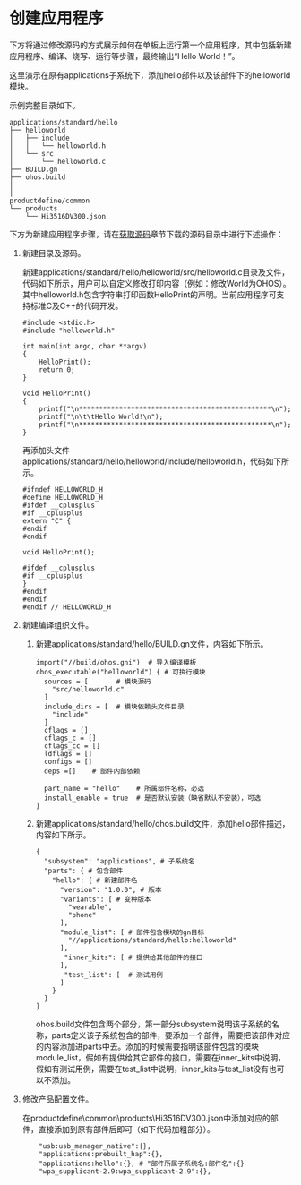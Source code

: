 # 创建应用程序<a name="ZH-CN_TOPIC_0000001233924721"></a>

下方将通过修改源码的方式展示如何在单板上运行第一个应用程序，其中包括新建应用程序、编译、烧写、运行等步骤，最终输出“Hello World！”。

这里演示在原有applications子系统下，添加hello部件以及该部件下的helloworld模块。

示例完整目录如下。

```
applications/standard/hello
├── helloworld
│   ├── include
│   │   └── helloworld.h
│   └── src
│       └── helloworld.c
├── BUILD.gn
├── ohos.build
│
│
productdefine/common
└── products
    └── Hi3516DV300.json
```

下方为新建应用程序步骤，请在[获取源码](quickstart-standard-sourcecode-acquire.md)章节下载的源码目录中进行下述操作：

1.  新建目录及源码。

    新建applications/standard/hello/helloworld/src/helloworld.c目录及文件，代码如下所示，用户可以自定义修改打印内容（例如：修改World为OHOS）。其中helloworld.h包含字符串打印函数HelloPrint的声明。当前应用程序可支持标准C及C++的代码开发。

    ```
    #include <stdio.h>
    #include "helloworld.h"
    
    int main(int argc, char **argv)
    {
        HelloPrint();
        return 0;
    }
    
    void HelloPrint()
    {
        printf("\n************************************************\n");
        printf("\n\t\tHello World!\n");
        printf("\n************************************************\n");
    }
    ```

    再添加头文件applications/standard/hello/helloworld/include/helloworld.h，代码如下所示。

    ```
    #ifndef HELLOWORLD_H
    #define HELLOWORLD_H
    #ifdef __cplusplus
    #if __cplusplus
    extern "C" {
    #endif
    #endif
    
    void HelloPrint();
    
    #ifdef __cplusplus
    #if __cplusplus
    }
    #endif
    #endif
    #endif // HELLOWORLD_H
    ```

2.  新建编译组织文件。
    1.  新建applications/standard/hello/BUILD.gn文件，内容如下所示。

        ```
        import("//build/ohos.gni")  # 导入编译模板
        ohos_executable("helloworld") { # 可执行模块
          sources = [       # 模块源码
        	"src/helloworld.c"
          ]
          include_dirs = [  # 模块依赖头文件目录
            "include" 
          ]
          cflags = []
          cflags_c = []
          cflags_cc = []
          ldflags = []
          configs = []
          deps =[]    # 部件内部依赖
        
          part_name = "hello"    # 所属部件名称，必选
          install_enable = true  # 是否默认安装（缺省默认不安装），可选
        }
        ```

    2.  新建applications/standard/hello/ohos.build文件，添加hello部件描述，内容如下所示。

        ```
        {
          "subsystem": "applications", # 子系统名
          "parts": { # 包含部件
            "hello": { # 新建部件名
              "version": "1.0.0", # 版本
              "variants": [ # 变种版本
                "wearable",
                "phone"
              ],
              "module_list": [ # 部件包含模块的gn目标
                "//applications/standard/hello:helloworld"
              ],
               "inner_kits": [ # 提供给其他部件的接口
              ],
               "test_list": [  # 测试用例
              ]
            }
          }
        }
        ```

        ohos.build文件包含两个部分，第一部分subsystem说明该子系统的名称，parts定义该子系统包含的部件，要添加一个部件，需要把该部件对应的内容添加进parts中去。添加的时候需要指明该部件包含的模块module\_list，假如有提供给其它部件的接口，需要在inner\_kits中说明，假如有测试用例，需要在test\_list中说明，inner\_kits与test\_list没有也可以不添加。

3.  修改产品配置文件。

    在productdefine\\common\\products\\Hi3516DV300.json中添加对应的部件，直接添加到原有部件后即可（如下代码加粗部分）。

    ```
        "usb:usb_manager_native":{},
        "applications:prebuilt_hap":{},
        "applications:hello":{}, # "部件所属子系统名:部件名":{}
        "wpa_supplicant-2.9:wpa_supplicant-2.9":{},
    ```


